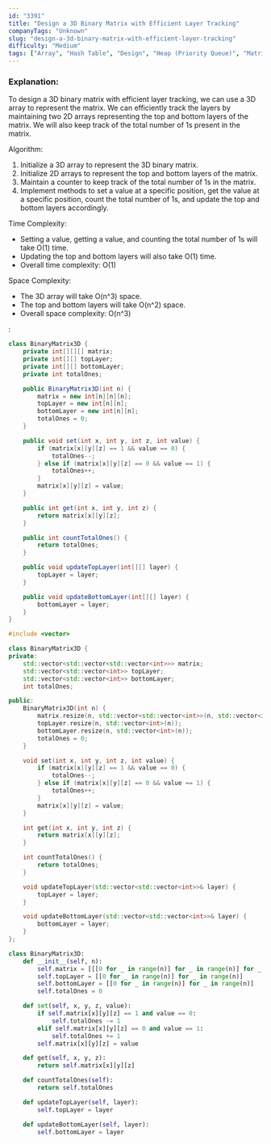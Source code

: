 ```yaml
---
id: "3391"
title: "Design a 3D Binary Matrix with Efficient Layer Tracking"
companyTags: "Unknown"
slug: "design-a-3d-binary-matrix-with-efficient-layer-tracking"
difficulty: "Medium"
tags: ["Array", "Hash Table", "Design", "Heap (Priority Queue)", "Matrix", "Ordered Set"]
---
```


### Explanation:

To design a 3D binary matrix with efficient layer tracking, we can use a 3D array to represent the matrix. We can efficiently track the layers by maintaining two 2D arrays representing the top and bottom layers of the matrix. We will also keep track of the total number of 1s present in the matrix. 

Algorithm:
1. Initialize a 3D array to represent the 3D binary matrix.
2. Initialize 2D arrays to represent the top and bottom layers of the matrix.
3. Maintain a counter to keep track of the total number of 1s in the matrix.
4. Implement methods to set a value at a specific position, get the value at a specific position, count the total number of 1s, and update the top and bottom layers accordingly.

Time Complexity: 
- Setting a value, getting a value, and counting the total number of 1s will take O(1) time.
- Updating the top and bottom layers will also take O(1) time.
- Overall time complexity: O(1)

Space Complexity:
- The 3D array will take O(n^3) space.
- The top and bottom layers will take O(n^2) space.
- Overall space complexity: O(n^3)

:

```java
class BinaryMatrix3D {
    private int[][][] matrix;
    private int[][] topLayer;
    private int[][] bottomLayer;
    private int totalOnes;

    public BinaryMatrix3D(int n) {
        matrix = new int[n][n][n];
        topLayer = new int[n][n];
        bottomLayer = new int[n][n];
        totalOnes = 0;
    }

    public void set(int x, int y, int z, int value) {
        if (matrix[x][y][z] == 1 && value == 0) {
            totalOnes--;
        } else if (matrix[x][y][z] == 0 && value == 1) {
            totalOnes++;
        }
        matrix[x][y][z] = value;
    }

    public int get(int x, int y, int z) {
        return matrix[x][y][z];
    }

    public int countTotalOnes() {
        return totalOnes;
    }

    public void updateTopLayer(int[][] layer) {
        topLayer = layer;
    }

    public void updateBottomLayer(int[][] layer) {
        bottomLayer = layer;
    }
}
```

```cpp
#include <vector>

class BinaryMatrix3D {
private:
    std::vector<std::vector<std::vector<int>>> matrix;
    std::vector<std::vector<int>> topLayer;
    std::vector<std::vector<int>> bottomLayer;
    int totalOnes;

public:
    BinaryMatrix3D(int n) {
        matrix.resize(n, std::vector<std::vector<int>>(n, std::vector<int>(n)));
        topLayer.resize(n, std::vector<int>(n));
        bottomLayer.resize(n, std::vector<int>(n));
        totalOnes = 0;
    }

    void set(int x, int y, int z, int value) {
        if (matrix[x][y][z] == 1 && value == 0) {
            totalOnes--;
        } else if (matrix[x][y][z] == 0 && value == 1) {
            totalOnes++;
        }
        matrix[x][y][z] = value;
    }

    int get(int x, int y, int z) {
        return matrix[x][y][z];
    }

    int countTotalOnes() {
        return totalOnes;
    }

    void updateTopLayer(std::vector<std::vector<int>>& layer) {
        topLayer = layer;
    }

    void updateBottomLayer(std::vector<std::vector<int>>& layer) {
        bottomLayer = layer;
    }
};
```

```python
class BinaryMatrix3D:
    def __init__(self, n):
        self.matrix = [[[0 for _ in range(n)] for _ in range(n)] for _ in range(n)]
        self.topLayer = [[0 for _ in range(n)] for _ in range(n)]
        self.bottomLayer = [[0 for _ in range(n)] for _ in range(n)]
        self.totalOnes = 0

    def set(self, x, y, z, value):
        if self.matrix[x][y][z] == 1 and value == 0:
            self.totalOnes -= 1
        elif self.matrix[x][y][z] == 0 and value == 1:
            self.totalOnes += 1
        self.matrix[x][y][z] = value

    def get(self, x, y, z):
        return self.matrix[x][y][z]

    def countTotalOnes(self):
        return self.totalOnes

    def updateTopLayer(self, layer):
        self.topLayer = layer

    def updateBottomLayer(self, layer):
        self.bottomLayer = layer
```